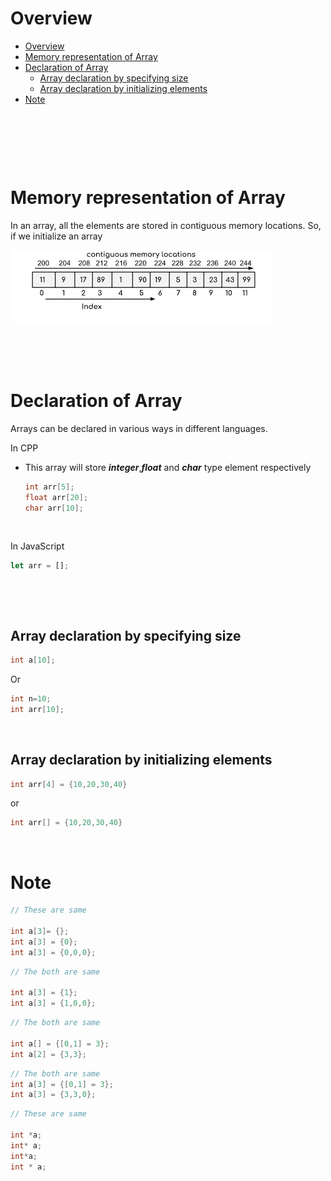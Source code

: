 # Overview

- [Overview](#overview)
- [Memory representation of Array](#memory-representation-of-array)
- [Declaration of Array](#declaration-of-array)
  - [Array declaration by specifying size](#array-declaration-by-specifying-size)
  - [Array declaration by initializing elements](#array-declaration-by-initializing-elements)
- [Note](#note)

&nbsp;

&nbsp;

&nbsp;

# Memory representation of Array

In an array, all the elements are stored in contiguous memory locations. So, if we initialize an array

<img src="../../assets/memory-representation.png">

&nbsp;

&nbsp;

# Declaration of Array

Arrays can be declared in various ways in different languages.

In CPP

- This array will store **_integer_**,**_float_** and **_char_** type element respectively

  ```cpp
  int arr[5];
  float arr[20];
  char arr[10];
  ```

&nbsp;

In JavaScript

```js
let arr = [];
```

&nbsp;

&nbsp;

## Array declaration by specifying size

```cpp
int a[10];
```

Or

```cpp
int n=10;
int arr[10];
```

&nbsp;

## Array declaration by initializing elements

```cpp
int arr[4] = {10,20,30,40}
```

or

```cpp
int arr[] = {10,20,30,40}
```

&nbsp;

# Note

```cpp
// These are same

int a[3]= {};
int a[3] = {0};
int a[3] = {0,0,0};
```

```cpp
// The both are same

int a[3] = {1};
int a[3] = {1,0,0};
```

```cpp
// The both are same

int a[] = {[0,1] = 3};
int a[2] = {3,3};
```

```cpp
// The both are same
int a[3] = {[0,1] = 3};
int a[3] = {3,3,0};
```

```cpp
// These are same

int *a;
int* a;
int*a;
int * a;
```
